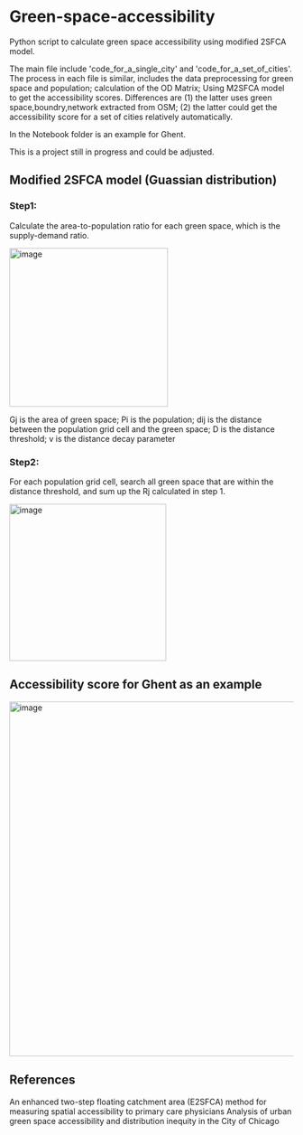 # Green-space-accessibility 

Python script to calculate green space accessibility using modified 2SFCA model.

The main file include 'code_for_a_single_city' and 'code_for_a_set_of_cities'. The process in each file is similar, includes the data preprocessing for green space and population; calculation of the OD Matrix; Using  M2SFCA model to get the accessibility scores. Differences are (1) the latter uses green space,boundry,network extracted from OSM; (2) the latter could get the accessibility score for a set of cities relatively automatically. 

In the Notebook folder is an example for Ghent. 

This is a project still in progress and could be adjusted. 

## Modified 2SFCA model (Guassian distribution)
### Step1: 
Calculate the area-to-population ratio for each green space, which is the supply-demand ratio. 

<img width="281" alt="image" src="https://user-images.githubusercontent.com/105099474/170116786-df8d98b2-0e0e-4eee-9a01-32ba41942f47.png">

Gj is the area of green space; Pi is the population; dij is the distance between the population grid cell and the green space; D is the distance threshold; v is the distance decay parameter

### Step2:
For each population grid cell, search all green space that are within the distance threshold, and sum up the Rj calculated in step 1. 

<img width="278" alt="image" src="https://user-images.githubusercontent.com/105099474/170117543-1f81ab40-92dc-4a8c-87ab-ac3823473bb0.png">


## Accessibility score for Ghent as an example

<img width="628" alt="image" src="https://user-images.githubusercontent.com/105099474/170119900-7359f88a-ccbb-40e6-8601-2baef243f3b6.png">

## References
An enhanced two-step floating catchment area (E2SFCA) method for measuring spatial accessibility to primary care physicians 
Analysis of urban green space accessibility and distribution inequity in the City of Chicago 
